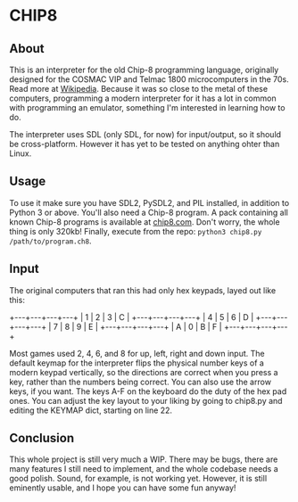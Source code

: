 # CHIP8 #
 
## About ##
This is an interpreter for the old Chip-8 programming language, originally designed for the COSMAC VIP and Telmac 1800 microcomputers in the 70s. Read more at [Wikipedia](https://en.wikipedia.org/wiki/CHIP-8). Because it was so close to the metal of these computers, programming a modern interpreter for it has a lot in common with programming an emulator, something I'm interested in learning how to do.

The interpreter uses SDL (only SDL, for now) for input/output, so it should be cross-platform. However it has yet to be tested on anything ohter than Linux.

## Usage ##
To use it make sure you have SDL2, PySDL2, and PIL installed, in addition to Python 3 or above. You'll also need a Chip-8 program. A pack containing all known Chip-8 programs is available at [chip8.com](http://chip8.com/?page=109). Don't worry, the whole thing is only 320kb! Finally, execute from the repo: `python3 chip8.py /path/to/program.ch8`.


## Input ##
The original computers that ran this had only hex keypads, layed out like this:

+---+---+---+---+
| 1 | 2 | 3 | C |
+---+---+---+---+
| 4 | 5 | 6 | D |
+---+---+---+---+
| 7 | 8 | 9 | E |
+---+---+---+---+
| A | 0 | B | F |
+---+---+---+---+

Most games used 2, 4, 6, and 8 for up, left, right and down input. The default keymap for the interpreter flips the physical number keys of a modern keypad vertically, so the directions are correct when you press a key, rather than the numbers being correct. You can also use the arrow keys, if you want. The keys A-F on the keyboard do the duty of the hex pad ones.
You can adjust the key layout to your liking by going to chip8.py and editing the KEYMAP dict, starting on line 22. 

## Conclusion ##
This whole project is still very much a WIP. There may be bugs, there are many features I still need to implement, and the whole codebase needs a good polish. Sound, for example, is not working yet. However, it is still eminently usable, and I hope you can have some fun anyway!
